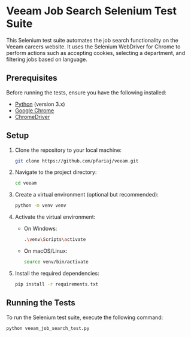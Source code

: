 # Veeam Job Search Selenium Test Suite

This Selenium test suite automates the job search functionality on the Veeam careers website. 
It uses the Selenium WebDriver for Chrome to perform actions such as accepting cookies, selecting a department, and filtering jobs based on language.

## Prerequisites

Before running the tests, ensure you have the following installed:

- [Python](https://www.python.org/downloads/) (version 3.x)
- [Google Chrome](https://www.google.com/chrome/)
- [ChromeDriver](https://sites.google.com/chromium.org/driver/)

## Setup

1. Clone the repository to your local machine:

    ```bash
    git clone https://github.com/pfariaj/veeam.git
    ```

2. Navigate to the project directory:

    ```bash
    cd veeam
    ```

3. Create a virtual environment (optional but recommended):

    ```bash
    python -m venv venv
    ```

4. Activate the virtual environment:

    - On Windows:

        ```bash
        .\venv\Scripts\activate
        ```

    - On macOS/Linux:

        ```bash
        source venv/bin/activate
        ```

5. Install the required dependencies:

    ```bash
    pip install -r requirements.txt
    ```

## Running the Tests

To run the Selenium test suite, execute the following command:

```bash
python veeam_job_search_test.py
